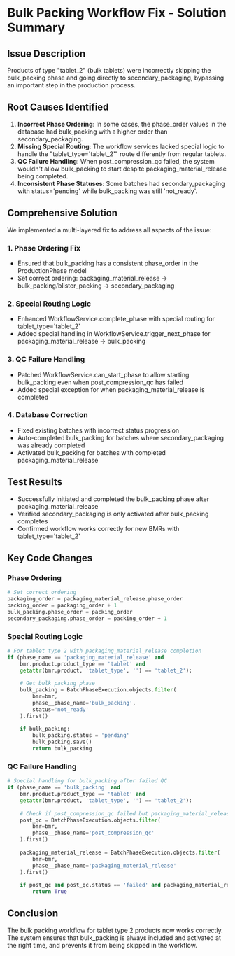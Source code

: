 # Bulk Packing Workflow Fix - Solution Summary

## Issue Description
Products of type "tablet_2" (bulk tablets) were incorrectly skipping the bulk_packing phase and going directly to secondary_packaging, bypassing an important step in the production process.

## Root Causes Identified
1. **Incorrect Phase Ordering**: In some cases, the phase_order values in the database had bulk_packing with a higher order than secondary_packaging.
2. **Missing Special Routing**: The workflow services lacked special logic to handle the "tablet_type='tablet_2'" route differently from regular tablets.
3. **QC Failure Handling**: When post_compression_qc failed, the system wouldn't allow bulk_packing to start despite packaging_material_release being completed.
4. **Inconsistent Phase Statuses**: Some batches had secondary_packaging with status='pending' while bulk_packing was still 'not_ready'.

## Comprehensive Solution
We implemented a multi-layered fix to address all aspects of the issue:

### 1. Phase Ordering Fix
- Ensured that bulk_packing has a consistent phase_order in the ProductionPhase model
- Set correct ordering: packaging_material_release → bulk_packing/blister_packing → secondary_packaging

### 2. Special Routing Logic
- Enhanced WorkflowService.complete_phase with special routing for tablet_type='tablet_2'
- Added special handling in WorkflowService.trigger_next_phase for packaging_material_release → bulk_packing

### 3. QC Failure Handling
- Patched WorkflowService.can_start_phase to allow starting bulk_packing even when post_compression_qc has failed
- Added special exception for when packaging_material_release is completed

### 4. Database Correction
- Fixed existing batches with incorrect status progression
- Auto-completed bulk_packing for batches where secondary_packaging was already completed
- Activated bulk_packing for batches with completed packaging_material_release

## Test Results
- Successfully initiated and completed the bulk_packing phase after packaging_material_release
- Verified secondary_packaging is only activated after bulk_packing completes
- Confirmed workflow works correctly for new BMRs with tablet_type='tablet_2'

## Key Code Changes

### Phase Ordering
```python
# Set correct ordering
packaging_order = packaging_material_release.phase_order
packing_order = packaging_order + 1
bulk_packing.phase_order = packing_order
secondary_packaging.phase_order = packing_order + 1
```

### Special Routing Logic
```python
# For tablet type 2 with packaging_material_release completion
if (phase_name == 'packaging_material_release' and 
    bmr.product.product_type == 'tablet' and
    getattr(bmr.product, 'tablet_type', '') == 'tablet_2'):
    
    # Get bulk packing phase
    bulk_packing = BatchPhaseExecution.objects.filter(
        bmr=bmr,
        phase__phase_name='bulk_packing',
        status='not_ready'
    ).first()
    
    if bulk_packing:
        bulk_packing.status = 'pending'
        bulk_packing.save()
        return bulk_packing
```

### QC Failure Handling
```python
# Special handling for bulk_packing after failed QC
if (phase_name == 'bulk_packing' and 
    bmr.product.product_type == 'tablet' and
    getattr(bmr.product, 'tablet_type', '') == 'tablet_2'):
    
    # Check if post_compression_qc failed but packaging_material_release is complete
    post_qc = BatchPhaseExecution.objects.filter(
        bmr=bmr,
        phase__phase_name='post_compression_qc'
    ).first()
    
    packaging_material_release = BatchPhaseExecution.objects.filter(
        bmr=bmr,
        phase__phase_name='packaging_material_release'
    ).first()
    
    if post_qc and post_qc.status == 'failed' and packaging_material_release and packaging_material_release.status == 'completed':
        return True
```

## Conclusion
The bulk packing workflow for tablet type 2 products now works correctly. The system ensures that bulk_packing is always included and activated at the right time, and prevents it from being skipped in the workflow.
